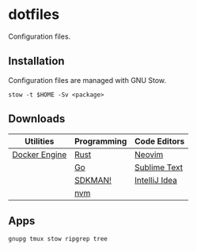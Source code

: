 # dotfiles
Configuration files.

## Installation
Configuration files are managed with GNU Stow.
```shell
stow -t $HOME -Sv <package>
```

## Downloads

| Utilities               | Programming       | Code Editors              |
| ----------------------- | ----------------- | ------------------------- |
| [Docker Engine][docker] | [Rust][rust]      | [Neovim][neovim]          |
|                         | [Go][go]          | [Sublime Text][sublime]   |
|                         | [SDKMAN!][sdkman] | [IntelliJ Idea][intellij] |
|                         | [nvm][nvm]        |                           |

<!-- Utilities -->
[docker]: https://docs.docker.com/engine/install
<!-- Programming -->
[rust]: https://www.rust-lang.org/tools/install
[go]: https://go.dev/doc/install
[sdkman]: https://sdkman.io/install
[nvm]: https://github.com/nvm-sh/nvm#installing-and-updating
<!-- Code Editors -->
[neovim]: https://github.com/neovim/neovim/blob/master/BUILD.md
[sublime]: https://www.sublimetext.com/download
[intellij]: https://www.jetbrains.com/help/idea/installation-guide.html

## Apps
``` shell
gnupg tmux stow ripgrep tree
```
